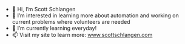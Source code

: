 - 👋 Hi, I’m Scott Schlangen
- 👀 I’m interested in learning more about automation and working on current problems where volunteers are needed
- 🌱 I’m currently learning everyday! 
- 📫 Visit my site to learn more:  www.scottschlangen.com

<!---
schlangens/schlangens is a ✨ special ✨ repository because its `README.md` (this file) appears on your GitHub profile.
You can click the Preview link to take a look at your changes.
--->
